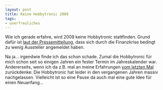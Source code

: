 ```yaml
--- 
layout: post
title: Keine Hobbytronic 2009
tags: 
- unerfreuliches
---
```

Wie ich gerade erfahre, wird 2009 keine Hobbytronic stattfinden. Grund dafür ist <a href="http://www.westfalenhallen.de/messen/hobbytronic/index.php">laut der Pressemitteilung</a>, dass sich durch die Finanzkrise bedingt zu wenig Aussteller angemeldet haben.

Na ja... irgendwie finde ich das schon schade. Zumal die Hobbytronic für mich schon seit so einigen Jahren ein fester Termin im Jahreskalender war. Andererseits, wenn ich da z.B. mal an meine Erfahrungen <a href="http://fabianonline.de/blog/archives/1173-Hobbytronic-2008.html">vom letzten Mal</a> zurückdenke: Die Hobbytronic hat leider in den vergangenen Jahren massiv nachgelassen. Vielleicht ist so eine Pause da auch mal eine gute Idee für einen Neuanfang...
